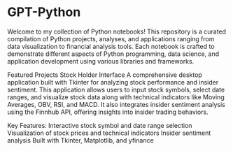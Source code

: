 # GPT-Python

Welcome to my collection of Python notebooks! This repository is a curated compilation of Python projects, analyses, and applications ranging from data visualization to financial analysis tools. Each notebook is crafted to demonstrate different aspects of Python programming, data science, and application development using various libraries and frameworks.

Featured Projects
Stock Holder Interface
A comprehensive desktop application built with Tkinter for analyzing stock performance and insider sentiment. This application allows users to input stock symbols, select date ranges, and visualize stock data along with technical indicators like Moving Averages, OBV, RSI, and MACD. It also integrates insider sentiment analysis using the Finnhub API, offering insights into insider trading behaviors.

Key Features:
Interactive stock symbol and date range selection
Visualization of stock prices and technical indicators
Insider sentiment analysis
Built with Tkinter, Matplotlib, and yfinance
